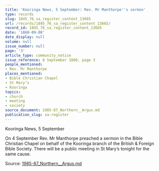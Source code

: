 ```yaml
---
title: 'Kooringa News, 5 September: Rev. Mr Manthorpe''s sermon'
type: records
slug: 1845_76_sa_register_content_13665
url: /records/1845_76_sa_register_content_13665/
record_id: 1845_76_sa_register_content_13665
date: '1860-09-08'
date_display: null
volume: null
issue_number: null
page: '3'
article_type: community_notice
issue_reference: 8 September 1860, page 3
people_mentioned:
- Rev. Mr Manthorpe
places_mentioned:
- Bible Christian Chapel
- St Mary’s
- Kooringa
topics:
- church
- meeting
- society
source_document: 1985-87_Northern__Argus.md
publication_slug: sa-register
---
```


Kooringa News, 5 September

On 4 September Rev. Mr Manthorpe preached a sermon in the Bible Christian Chapel on behalf of the Kooringa branch of the British & Foreign Bible Society.  There will be a public meeting in St Mary’s tonight for the same cause.

Source: [1985-87_Northern__Argus.md](/downloads/markdown/1985-87_Northern__Argus.md)

